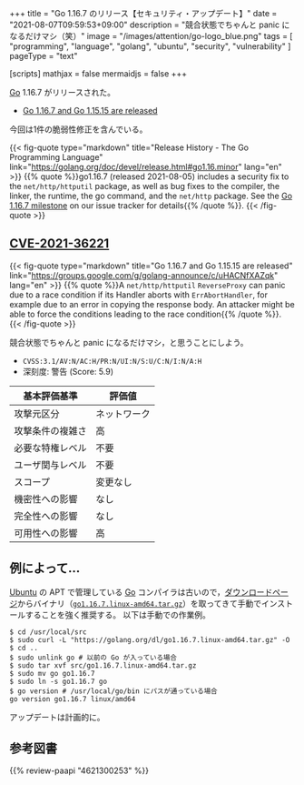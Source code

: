 +++
title = "Go 1.16.7 のリリース【セキュリティ・アップデート】"
date =  "2021-08-07T09:59:53+09:00"
description = "競合状態でちゃんと panic になるだけマシ（笑）"
image = "/images/attention/go-logo_blue.png"
tags  = [ "programming", "language", "golang", "ubuntu", "security", "vulnerability" ]
pageType = "text"

[scripts]
  mathjax = false
  mermaidjs = false
+++

[Go] 1.16.7 がリリースされた。

- [Go 1.16.7 and Go 1.15.15 are released](https://groups.google.com/g/golang-announce/c/uHACNfXAZqk)

今回は1件の脆弱性修正を含んでいる。

{{< fig-quote type="markdown" title="Release History - The Go Programming Language" link="https://golang.org/doc/devel/release.html#go1.16.minor" lang="en" >}}
{{% quote %}}go1.16.7 (released 2021-08-05) includes a security fix to the `net/http/httputil` package, as well as bug fixes to the compiler, the linker, the runtime, the go command, and the `net/http` package. See the [Go 1.16.7 milestone](https://github.com/golang/go/issues?q=milestone%3AGo1.16.7+label%3ACherryPickApproved) on our issue tracker for details{{% /quote %}}.
{{< /fig-quote >}}

## [CVE-2021-36221]

{{< fig-quote type="markdown" title="Go 1.16.7 and Go 1.15.15 are released" link="https://groups.google.com/g/golang-announce/c/uHACNfXAZqk" lang="en" >}}
{{% quote %}}A `net/http/httputil` `ReverseProxy` can panic due to a race condition if its Handler aborts with `ErrAbortHandler`, for example due to an error in copying the response body. An attacker might be able to force the conditions leading to the race condition{{% /quote %}}.
{{< /fig-quote >}}

競合状態でちゃんと panic になるだけマシ，と思うことにしよう。

- `CVSS:3.1/AV:N/AC:H/PR:N/UI:N/S:U/C:N/I:N/A:H`
- 深刻度: 警告 (Score: 5.9)

| 基本評価基準 | 評価値 |
|--------|-------|
| 攻撃元区分 | ネットワーク |
| 攻撃条件の複雑さ | 高 |
| 必要な特権レベル | 不要 |
| ユーザ関与レベル | 不要 |
| スコープ | 変更なし |
| 機密性への影響 | なし |
| 完全性への影響 | なし |
| 可用性への影響 | 高 |

## 例によって...

[Ubuntu] の APT で管理している [Go] コンパイラは古いので，[ダウンロードページ](https://golang.org/dl/ "Downloads - The Go Programming Language")からバイナリ（[`go1.16.7.linux-amd64.tar.gz`](https://golang.org/dl/go1.16.7.linux-amd64.tar.gz)）を取ってきて手動でインストールすることを強く推奨する。
以下は手動での作業例。

```text
$ cd /usr/local/src
$ sudo curl -L "https://golang.org/dl/go1.16.7.linux-amd64.tar.gz" -O
$ cd ..
$ sudo unlink go # 以前の Go が入っている場合
$ sudo tar xvf src/go1.16.7.linux-amd64.tar.gz
$ sudo mv go go1.16.7
$ sudo ln -s go1.16.7 go
$ go version # /usr/local/go/bin にパスが通っている場合
go version go1.16.7 linux/amd64
```

アップデートは計画的に。

[Go]: https://go.dev/
[Ubuntu]: https://www.ubuntu.com/ "The leading operating system for PCs, IoT devices, servers and the cloud | Ubuntu"
[CVE-2021-36221]: https://nvd.nist.gov/vuln/detail/CVE-2021-36221

## 参考図書

{{% review-paapi "4621300253" %}} <!-- プログラミング言語Go -->
